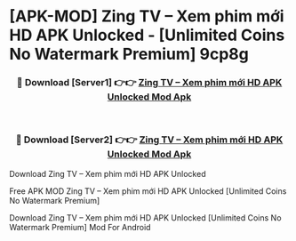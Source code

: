 # [APK-MOD] Zing TV – Xem phim mới HD APK Unlocked - [Unlimited Coins No Watermark Premium] 9cp8g



<div align="center">
<h3>🔴 Download [Server1] 👉👉 <a href="https://momento.my/?title=Zing_TV_–_Xem_phim_mới_HD_APK_Unlocked">Zing TV – Xem phim mới HD APK Unlocked Mod Apk</a></h3><br>

<h3>🔴 Download [Server2] 👉👉 <a href="https://momento.my/?title=Zing_TV_–_Xem_phim_mới_HD_APK_Unlocked">Zing TV – Xem phim mới HD APK Unlocked Mod Apk</a></h3>
</div>



Download Zing TV – Xem phim mới HD APK Unlocked 

Free APK MOD Zing TV – Xem phim mới HD APK Unlocked [Unlimited Coins No Watermark Premium]

Download Zing TV – Xem phim mới HD APK Unlocked [Unlimited Coins No Watermark Premium] Mod For Android
